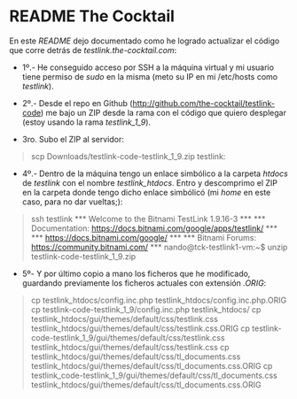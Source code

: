 README The Cocktail
===================

En este _README_ dejo documentado como he logrado actualizar el código que
corre detrás de _testlink.the-cocktail.com_:

 * 1º.- He conseguido acceso por SSH a la máquina virtual y mi usuario tiene
permiso de _sudo_ en la misma (meto su IP en mi /etc/hosts como _testlink_).

 * 2º.- Desde el repo en Github (http://github.com/the-cocktail/testlink-code)
me bajo un ZIP desde la rama con el código que quiero desplegar (estoy usando
la rama *testlink_1_9*).

 * 3ro. Subo el ZIP al servidor:

> scp Downloads/testlink-code-testlink_1_9.zip testlink:

 * 4º.- Dentro de la máquina tengo un enlace simbólico a la carpeta _htdocs_ 
de _testlink_ con el nombre *testlink_htdocs*. Entro y descomprimo el ZIP en
la carpeta donde tengo dicho enlace simbólicó (mi _home_ en este caso, para
no dar vueltas;):

> ssh testlink
  *** Welcome to the Bitnami TestLink 1.9.16-3 ***
  *** Documentation:  https://docs.bitnami.com/google/apps/testlink/ ***
  ***                 https://docs.bitnami.com/google/ ***
  *** Bitnami Forums: https://community.bitnami.com/ ***
nando@tck-testlink1-vm:~$ unzip testlink-code-testlink_1_9.zip

 * 5º- Y por último copio a mano los ficheros que he modificado, guardando
previamente los ficheros actuales con extensión _.ORIG_: 

> cp testlink_htdocs/config.inc.php testlink_htdocs/config.inc.php.ORIG
> cp testlink-code-testlink_1_9/config.inc.php testlink_htdocs/
> cp testlink_htdocs/gui/themes/default/css/testlink.css testlink_htdocs/gui/themes/default/css/testlink.css.ORIG
> cp testlink-code-testlink_1_9/gui/themes/default/css/testlink.css testlink_htdocs/gui/themes/default/css/testlink.css
> cp testlink_htdocs/gui/themes/default/css/tl_documents.css testlink_htdocs/gui/themes/default/css/tl_documents.css.ORIG
> cp testlink_code-testlink_1_9/gui/themes/default/css/tl_documents.css testlink_htdocs/gui/themes/default/css/tl_documents.css.ORIG
